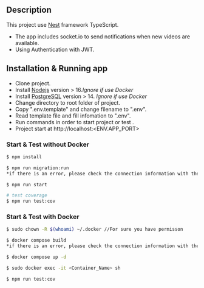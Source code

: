
## Description

This project use [Nest](https://github.com/nestjs/nest) framework TypeScript.
- The app includes socket.io to send notifications when new videos are available.
- Using Authentication with JWT.

## Installation & Running app
- Clone project.
- Install [Nodejs](https://nodejs.org/en) version > 16.*Ignore if use Docker*
- Install [PostgreSQL](https://www.postgresql.org/) version > 14. *Ignore if use Docker*
- Change directory to root folder of project.
- Copy ".env.template" and change filename to ".env".
- Read template file and fill infomation to ".env".
- Run commands in order to start project or test .
- Project start at http://localhost:<ENV.APP_PORT>

### Start & Test without Docker
```bash
$ npm install

$ npm run migration:run 
*if there is an error, please check the connection information with the db in the .env file*

$ npm run start

# test coverage
$ npm run test:cov
```

### Start & Test with Docker
```bash
$ sudo chown -R $(whoami) ~/.docker //For sure you have permisson

$ docker compose build
*if there is an error, please check the connection information with the db in the .env file*

$ docker compose up -d

$ sudo docker exec -it <Container_Name> sh 

$ npm run test:cov 

```

